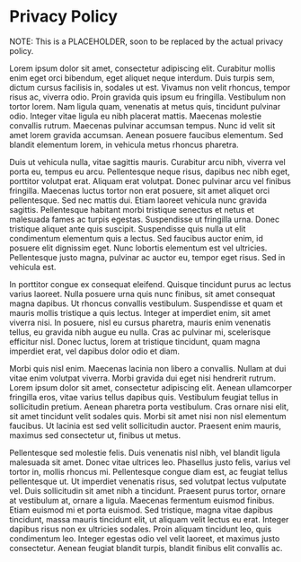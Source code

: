 # Privacy Policy

NOTE: This is a PLACEHOLDER, soon to be replaced by the actual privacy policy.

Lorem ipsum dolor sit amet, consectetur adipiscing elit. Curabitur mollis enim eget orci bibendum, eget aliquet neque interdum. Duis turpis sem, dictum cursus facilisis in, sodales ut est. Vivamus non velit rhoncus, tempor risus ac, viverra odio. Proin gravida quis ipsum eu fringilla. Vestibulum non tortor lorem. Nam ligula quam, venenatis at metus quis, tincidunt pulvinar odio. Integer vitae ligula eu nibh placerat mattis. Maecenas molestie convallis rutrum. Maecenas pulvinar accumsan tempus. Nunc id velit sit amet lorem gravida accumsan. Aenean posuere faucibus elementum. Sed blandit elementum lorem, in vehicula metus rhoncus pharetra.

Duis ut vehicula nulla, vitae sagittis mauris. Curabitur arcu nibh, viverra vel porta eu, tempus eu arcu. Pellentesque neque risus, dapibus nec nibh eget, porttitor volutpat erat. Aliquam erat volutpat. Donec pulvinar arcu vel finibus fringilla. Maecenas luctus tortor non erat posuere, sit amet aliquet orci pellentesque. Sed nec mattis dui. Etiam laoreet vehicula nunc gravida sagittis. Pellentesque habitant morbi tristique senectus et netus et malesuada fames ac turpis egestas. Suspendisse ut fringilla urna. Donec tristique aliquet ante quis suscipit. Suspendisse quis nulla ut elit condimentum elementum quis a lectus. Sed faucibus auctor enim, id posuere elit dignissim eget. Nunc lobortis elementum est vel ultricies. Pellentesque justo magna, pulvinar ac auctor eu, tempor eget risus. Sed in vehicula est.

In porttitor congue ex consequat eleifend. Quisque tincidunt purus ac lectus varius laoreet. Nulla posuere urna quis nunc finibus, sit amet consequat magna dapibus. Ut rhoncus convallis vestibulum. Suspendisse et quam et mauris mollis tristique a quis lectus. Integer at imperdiet enim, sit amet viverra nisi. In posuere, nisl eu cursus pharetra, mauris enim venenatis tellus, eu gravida nibh augue eu nulla. Cras ac pulvinar mi, scelerisque efficitur nisl. Donec luctus, lorem at tristique tincidunt, quam magna imperdiet erat, vel dapibus dolor odio et diam.

Morbi quis nisl enim. Maecenas lacinia non libero a convallis. Nullam at dui vitae enim volutpat viverra. Morbi gravida dui eget nisi hendrerit rutrum. Lorem ipsum dolor sit amet, consectetur adipiscing elit. Aenean ullamcorper fringilla eros, vitae varius tellus dapibus quis. Vestibulum feugiat tellus in sollicitudin pretium. Aenean pharetra porta vestibulum. Cras ornare nisi elit, sit amet tincidunt velit sodales quis. Morbi sit amet nisi non nisl elementum faucibus. Ut lacinia est sed velit sollicitudin auctor. Praesent enim mauris, maximus sed consectetur ut, finibus ut metus.

Pellentesque sed molestie felis. Duis venenatis nisl nibh, vel blandit ligula malesuada sit amet. Donec vitae ultrices leo. Phasellus justo felis, varius vel tortor in, mollis rhoncus mi. Pellentesque congue diam est, ac feugiat tellus pellentesque ut. Ut imperdiet venenatis risus, sed volutpat lectus vulputate vel. Duis sollicitudin sit amet nibh a tincidunt. Praesent purus tortor, ornare at vestibulum at, ornare a ligula. Maecenas fermentum euismod finibus. Etiam euismod mi et porta euismod. Sed tristique, magna vitae dapibus tincidunt, massa mauris tincidunt elit, ut aliquam velit lectus eu erat. Integer dapibus risus non ex ultricies sodales. Proin aliquam tincidunt leo, quis condimentum leo. Integer egestas odio vel velit laoreet, et maximus justo consectetur. Aenean feugiat blandit turpis, blandit finibus elit convallis ac.
